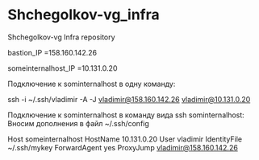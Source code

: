 # Shchegolkov-vg_infra
Shchegolkov-vg Infra repository

bastion_IP =158.160.142.26

someinternalhost_IP =10.131.0.20

Подключение к sominternalhost в одну команду:

ssh -i ~/.ssh/vladimir -A -J vladimir@158.160.142.26 vladimir@10.131.0.20

Подключение к sominternalhost в команду вида ssh sominternalhost:
Вносим дополнения в файл ~/.ssh/config

Host someinternalhost
    HostName 10.131.0.20
    User vladimir
    IdentityFile ~/.ssh/mykey
    ForwardAgent yes
    ProxyJump vladimir@158.160.142.26
